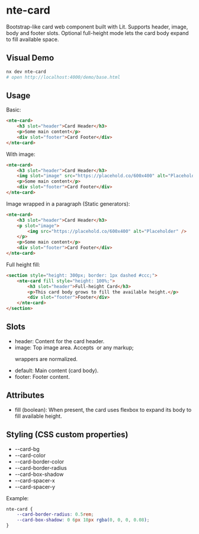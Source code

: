 # nte-card

Bootstrap-like card web component built with Lit. Supports header, image, body and footer slots. Optional full-height mode lets the card body expand to fill available space.

## Visual Demo

```bash
nx dev nte-card
# open http://localhost:4000/demo/base.html
```

## Usage

Basic:

```html
<nte-card>
    <h3 slot="header">Card Header</h3>
    <p>Some main content</p>
    <div slot="footer">Card Footer</div>
</nte-card>
```

With image:

```html
<nte-card>
    <h3 slot="header">Card Header</h3>
    <img slot="image" src="https://placehold.co/600x400" alt="Placeholder" />
    <p>Some main content</p>
    <div slot="footer">Card Footer</div>
</nte-card>
```

Image wrapped in a paragraph (Static generators):

```html
<nte-card>
    <h3 slot="header">Card Header</h3>
    <p slot="image">
        <img src="https://placehold.co/600x400" alt="Placeholder" />
    </p>
    <p>Some main content</p>
    <div slot="footer">Card Footer</div>
</nte-card>
```

Full height fill:

```html
<section style="height: 300px; border: 1px dashed #ccc;">
    <nte-card fill style="height: 100%;">
        <h3 slot="header">Full-height Card</h3>
        <p>This card body grows to fill the available height.</p>
        <div slot="footer">Footer</div>
    </nte-card>
</section>
```

## Slots

- header: Content for the card header.
- image: Top image area. Accepts <img> or any markup; <p> wrappers are normalized.
- default: Main content (card body).
- footer: Footer content.

## Attributes

- fill (boolean): When present, the card uses flexbox to expand its body to fill available height.

## Styling (CSS custom properties)

- --card-bg
- --card-color
- --card-border-color
- --card-border-radius
- --card-box-shadow
- --card-spacer-x
- --card-spacer-y

Example:

```css
nte-card {
    --card-border-radius: 0.5rem;
    --card-box-shadow: 0 6px 18px rgba(0, 0, 0, 0.08);
}
```
